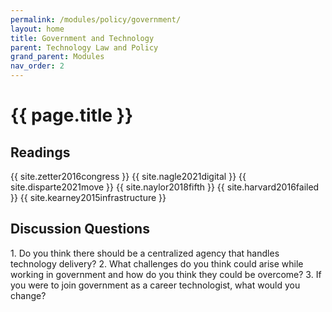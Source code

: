 ```yaml
---
permalink: /modules/policy/government/
layout: home
title: Government and Technology
parent: Technology Law and Policy
grand_parent: Modules
nav_order: 2
---
```


# {{ page.title }}

<h2 class="text-delta">Readings</h2>
{{ site.zetter2016congress }}
{{ site.nagle2021digital }}
{{ site.disparte2021move }}
{{ site.naylor2018fifth }}
{{ site.harvard2016failed }}
{{ site.kearney2015infrastructure }}

<h2 class="text-delta">Discussion Questions</h2>
1. Do you think there should be a centralized agency that handles technology delivery?
2. What challenges do you think could arise while working in government and how do you think they could be overcome?
3. If you were to join government as a career technologist, what would you change?
